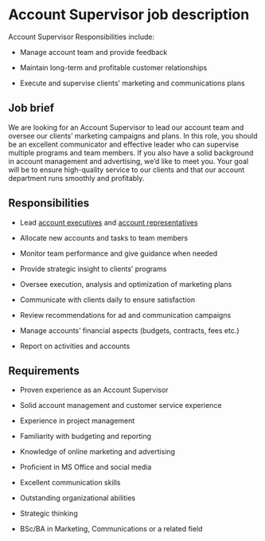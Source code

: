 # Account Supervisor job description
Account Supervisor Responsibilities include:
* Manage account team and provide feedback

* Maintain long-term and profitable customer relationships

* Execute and supervise clients’ marketing and communications plans


## Job brief

We are looking for an Account Supervisor to lead our account team and oversee our clients’ marketing campaigns and plans.
In this role, you should be an excellent communicator and effective leader who can supervise multiple programs and team members. If you also have a solid background in account management and advertising, we’d like to meet you.
Your goal will be to ensure high-quality service to our clients and that our account department runs smoothly and profitably.


## Responsibilities

* Lead <a href="https://resources.workable.com/account-executive-job-description" target="_blank">account executives</a> and <a href="https://resources.workable.com/account-representative-job-description" target="_blank">account representatives</a>

* Allocate new accounts and tasks to team members

* Monitor team performance and give guidance when needed

* Provide strategic insight to clients’ programs

* Oversee execution, analysis and optimization of marketing plans

* Communicate with clients daily to ensure satisfaction

* Review recommendations for ad and communication campaigns

* Manage accounts’ financial aspects (budgets, contracts, fees etc.)

* Report on activities and accounts


## Requirements

* Proven experience as an Account Supervisor

* Solid account management and customer service experience

* Experience in project management

* Familiarity with budgeting and reporting

* Knowledge of online marketing and advertising

* Proficient in MS Office and social media

* Excellent communication skills

* Outstanding organizational abilities

* Strategic thinking

* BSc/BA in Marketing, Communications or a related field
